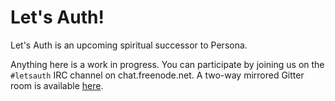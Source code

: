 # Let's Auth!

Let's Auth is an upcoming spiritual successor to Persona.

Anything here is a work in progress.
You can participate by joining us on the `#letsauth` IRC channel on chat.freenode.net.
A two-way mirrored Gitter room is available [here](https://gitter.im/letsauth/LetsAuth).
